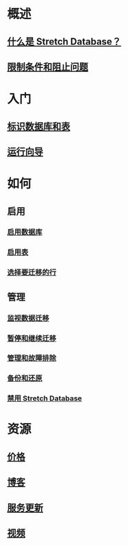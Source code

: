 # 概述
## [什么是 Stretch Database？](sql-server-stretch-database-overview.md)
## [限制条件和阻止问题](sql-server-stretch-database-limitations.md)

# 入门
## [标识数据库和表](sql-server-stretch-database-identify-databases.md)
## [运行向导](sql-server-stretch-database-wizard.md)

# 如何
## 启用
### [启用数据库](sql-server-stretch-database-enable-database.md)
### [启用表](sql-server-stretch-database-enable-table.md)
### [选择要迁移的行](sql-server-stretch-database-predicate-function.md)
## 管理
### [监视数据迁移](sql-server-stretch-database-monitor.md)
### [暂停和继续迁移](sql-server-stretch-database-pause.md)
### [管理和故障排除](sql-server-stretch-database-manage.md)
### [备份和还原](sql-server-stretch-database-backup.md)
### [禁用 Stretch Database](sql-server-stretch-database-disable.md)

# 资源
## [价格](https://azure.microsoft.com/pricing/details/sql-server-stretch-database/)
## [博客](https://blogs.technet.microsoft.com/dataplatforminsider/tag/stretch-database/)
## [服务更新](https://azure.microsoft.com/updates/?product=sql-server-stretch-database)
## [视频](https://azure.microsoft.com/documentation/videos/index/?services=sql-server-stretch-database)

<!---HONumber=Mooncake_0206_2017-->